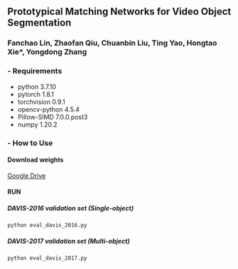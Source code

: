 ## Prototypical Matching Networks for Video Object Segmentation
### Fanchao Lin, Zhaofan Qiu, Chuanbin Liu, Ting Yao, Hongtao Xie*, Yongdong Zhang

### - Requirements
- python 3.7.10
- pytorch 1.8.1
- torchvision 0.9.1
- opencv-python 4.5.4
- Pillow-SIMD 7.0.0.post3
- numpy 1.20.2

### - How to Use
#### Download weights

[Google Drive](https://drive.google.com/file/d/1bOoTk1jfDsCbjZH5jyYheNXea6pO1w1j/view?usp=sharing)

#### RUN
##### DAVIS-2016 validation set (Single-object)
``` 
python eval_davis_2016.py
```
##### DAVIS-2017 validation set (Multi-object)
``` 
python eval_davis_2017.py
```


